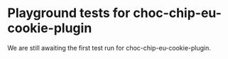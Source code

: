 # Playground tests for choc-chip-eu-cookie-plugin
We are still awaiting the first test run for choc-chip-eu-cookie-plugin.
